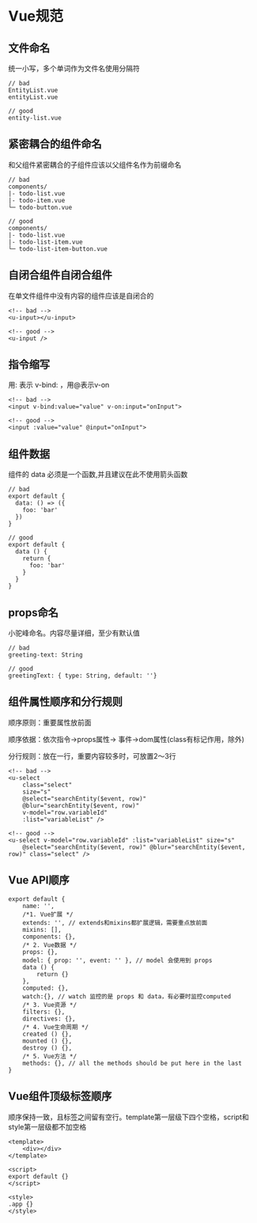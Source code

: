 # Vue规范

## 文件命名
统一小写，多个单词作为文件名使用分隔符
```
// bad
EntityList.vue
entityList.vue

// good
entity-list.vue
```

## 紧密耦合的组件命名
和父组件紧密耦合的子组件应该以父组件名作为前缀命名
```
// bad
components/
|- todo-list.vue
|- todo-item.vue
└─ todo-button.vue

// good
components/
|- todo-list.vue
|- todo-list-item.vue
└─ todo-list-item-button.vue
```

## 自闭合组件自闭合组件
在单文件组件中没有内容的组件应该是自闭合的
```
<!-- bad -->
<u-input></u-input>

<!-- good -->
<u-input />
```

## 指令缩写
用: 表示 v-bind: ，用@表示v-on
```
<!-- bad -->
<input v-bind:value="value" v-on:input="onInput">

<!-- good -->
<input :value="value" @input="onInput">
```

## 组件数据
组件的 data 必须是一个函数,并且建议在此不使用箭头函数
```
// bad
export default {
  data: () => ({
    foo: 'bar'
  })
}

// good
export default {
  data () {
    return {
      foo: 'bar'
    }
  }
}
```

## props命名
小驼峰命名。内容尽量详细，至少有默认值
```
// bad
greeting-text: String

// good
greetingText: { type: String, default: ''}
```

## 组件属性顺序和分行规则

顺序原则：重要属性放前面

顺序依据：依次指令->props属性-> 事件->dom属性(class有标记作用，除外)

分行规则：放在一行，重要内容较多时，可放置2～3行

```
<!-- bad -->
<u-select
    class="select"
    size="s"
    @select="searchEntity($event, row)"
    @blur="searchEntity($event, row)"
    v-model="row.variableId"
    :list="variableList" />

<!-- good -->
<u-select v-model="row.variableId" :list="variableList" size="s"
    @select="searchEntity($event, row)" @blur="searchEntity($event, row)" class="select" />
```

## Vue API顺序
```
export default {
    name: '',
    /*1. Vue扩展 */
    extends: '', // extends和mixins都扩展逻辑，需要重点放前面
    mixins: [],   
    components: {},
    /* 2. Vue数据 */
    props: {},
    model: { prop: '', event: '' }, // model 会使用到 props
    data () {
        return {}
    },
    computed: {},
    watch:{}, // watch 监控的是 props 和 data，有必要时监控computed
    /* 3. Vue资源 */
    filters: {},
    directives: {},
    /* 4. Vue生命周期 */
    created () {},
    mounted () {},
    destroy () {},
    /* 5. Vue方法 */
    methods: {}, // all the methods should be put here in the last
}
```

## Vue组件顶级标签顺序
顺序保持一致，且标签之间留有空行。template第一层级下四个空格，script和style第一层级都不加空格
```
<template>
    <div></div>
</template>

<script>
export default {}
</script>

<style>
.app {}
</style>
```